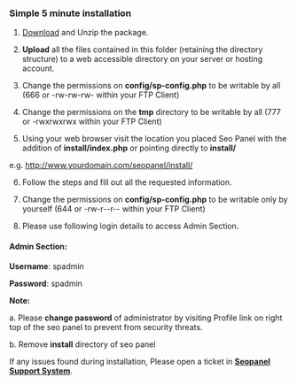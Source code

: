 ### Simple 5 minute installation ###

1. [Download](http://www.seopanel.in/download/) and Unzip the package.

2. **Upload** all the files contained in this folder (retaining the directory structure) to a web accessible directory on your server or hosting account.

3. Change the permissions on **config/sp-config.php**  to be writable by all (666 or -rw-rw-rw- within your FTP Client)

4. Change the permissions on the **tmp** directory to be writable by all (777 or -rwxrwxrwx within your FTP Client)

5. Using your web browser visit the location you placed Seo Panel with the addition of **install/index.php** or pointing directly to **install/**

e.g. http://www.yourdomain.com/seopanel/install/

6. Follow the steps and fill out all the requested information.

7. Change the permissions on **config/sp-config.php**  to be writable only by yourself (644 or -rw-r--r-- within your FTP Client)

8. Please use following login details to access Admin Section.

#### Admin Section: ####

**Username**: spadmin

**Password**: spadmin


**Note:**

a. Please **change password** of administrator by visiting Profile  link on right top of the seo panel to prevent from security threats.

b. Remove **install** directory of seo panel


If any issues found during installation, Please open a ticket in **[Seopanel Support System](http://www.seopanel.in/support/)**.